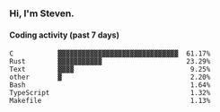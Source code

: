 ### Hi, I'm Steven.

#### Coding activity (past 7 days)
```
C           ▓▓▓▓▓▓▓▓▓▓▓▓▓▓▓▓▓▓▓▓▓▓▓▓▓▓▓▓▓▓  61.17%
Rust        ▓▓▓▓▓▓▓▓▓▓▓                     23.29%
Text        ▓▓▓▓                             9.25%
other       ▓                                2.20%
Bash                                         1.64%
TypeScript                                   1.32%
Makefile                                     1.13%
```
